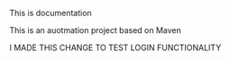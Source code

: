 This is documentation

This is an auotmation project based on Maven

I MADE THIS CHANGE TO TEST LOGIN FUNCTIONALITY
